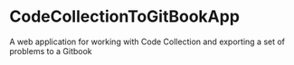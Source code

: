 CodeCollectionToGitBookApp
==========================

A web application for working with Code Collection and exporting a set of problems to a Gitbook
